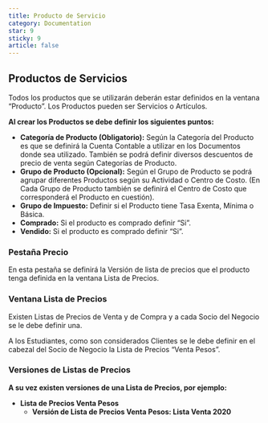 ```yaml
---
title: Producto de Servicio
category: Documentation
star: 9
sticky: 9
article: false
---
```


## Productos de Servicios

Todos los productos que se utilizarán deberán estar definidos en la ventana “Producto”. Los Productos pueden ser Servicios o Artículos.

**Al crear los Productos se debe definir los siguientes puntos:**

* **Categoría de Producto (Obligatorio):** Según la Categoría del Producto es que se definirá la Cuenta Contable a utilizar en los Documentos donde sea utilizado. También se podrá definir diversos descuentos de precio de venta según Categorías de Producto.
* **Grupo de Producto (Opcional):** Según el Grupo de Producto se podrá agrupar diferentes Productos según su Actividad o Centro de Costo. (En Cada Grupo de Producto también se definirá el Centro de Costo que corresponderá el Producto en cuestión).
* **Grupo de Impuesto:** Definir si el Producto tiene Tasa Exenta, Mínima o Básica.
* **Comprado:** Si el producto es comprado definir “Si”.
* **Vendido:** Si el producto es comprado definir “Si”.

### **Pestaña Precio**

En esta pestaña se definirá la Versión de lista de precios que el producto tenga definida en la ventana Lista de Precios.

### **Ventana Lista de Precios**

Existen Listas de Precios de Venta y de Compra y a cada Socio del Negocio se le debe definir una.

A los Estudiantes, como son considerados Clientes se le debe definir en el cabezal del Socio de Negocio la Lista de Precios “Venta Pesos”.

### **Versiones de Listas de Precios**

**A su vez existen versiones de una Lista de Precios, por ejemplo:**

* **Lista de Precios Venta Pesos**
  * **Versión de Lista de Precios Venta Pesos: Lista Venta 2020**